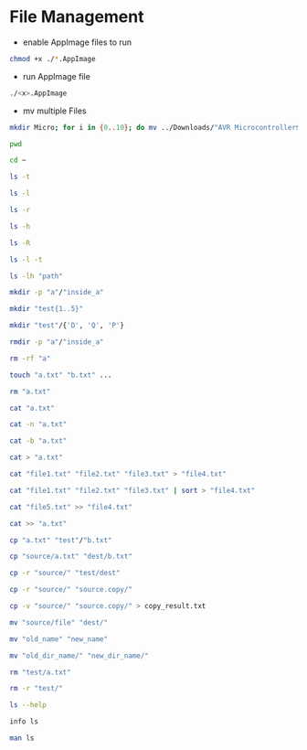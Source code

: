 # File Management
- enable AppImage files to run
```bash
chmod +x ./*.AppImage
```
- run AppImage file
```bash
./<x>.AppImage
```
- mv multiple Files
 ```bash
 mkdir Micro; for i in {0..10}; do mv ../Downloads/"AVR Microcontroller$i.pdf" ./Micro; done
```
```bash
pwd
```

```bash
cd ~
```

```bash
ls -t
```

```bash
ls -l
```

```bash
ls -r
```

```bash
ls -h
```

```bash
ls -R
```

```bash
ls -l -t
```

```bash
ls -lh "path"
```

```bash
mkdir -p "a"/"inside_a"
```

```bash
mkdir "test{1..5}"
```

```bash
mkdir "test"/{'D', 'Q', 'P'}
```

```bash
rmdir -p "a"/"inside_a"
```

```bash
rm -rf "a"
```

```bash
touch "a.txt" "b.txt" ...
```

```bash
rm "a.txt"
```

```bash
cat "a.txt"
```

```bash
cat -n "a.txt"
```

```bash
cat -b "a.txt"
```

```bash
cat > "a.txt"
```

```bash
cat "file1.txt" "file2.txt" "file3.txt" > "file4.txt"
```

```bash
cat "file1.txt" "file2.txt" "file3.txt" | sort > "file4.txt"
```

```bash
cat "file5.txt" >> "file4.txt"
```

```bash
cat >> "a.txt"
```

```bash
cp "a.txt" "test"/"b.txt"
```

```bash
cp "source/a.txt" "dest/b.txt"
```

```bash
cp -r "source/" "test/dest"
```

```bash
cp -r "source/" "source.copy/"
```

```bash
cp -v "source/" "source.copy/" > copy_result.txt
```

```bash
mv "source/file" "dest/"
```

```bash
mv "old_name" "new_name"
```

```bash
mv "old_dir_name/" "new_dir_name/"
```

```bash
rm "test/a.txt"
```

```bash
rm -r "test/"
```

```bash
ls --help
```

```bash
info ls
```

```bash
man ls
```
